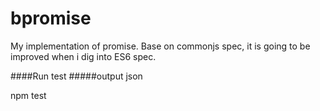 bpromise
========

My implementation of promise. Base on commonjs spec, it is going to be improved when i dig into ES6 spec.

####Run test
#####output json

npm test

